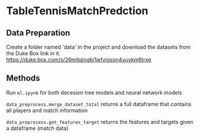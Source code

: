 # TableTennisMatchPredction
## Data Preparation

Create a folder named 'data' in the project and download the datasets from the Duke Box link in it. https://duke.box.com/s/26mitqjngbj1jefvigson4vuykm6trxe


## Methods
Run `ml.ipynb` for both decesion tree models and neural network models  

`data_preprocess.merge_dataset_total` returns a full dataframe that contains all players and match information

`data_preprocess.get_features_target` returns the features and targets given a dataframe (match data)
